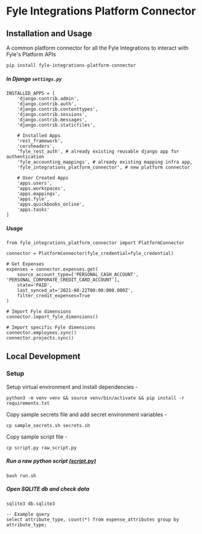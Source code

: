 # Fyle Integrations Platform Connector

## Installation and Usage

A common platform connector for all the Fyle Integrations to interact with Fyle's Platform APIs

`pip install fyle-integrations-platform-connector`

##### In Django `settings.py`

    INSTALLED_APPS = [
        'django.contrib.admin',
        'django.contrib.auth',
        'django.contrib.contenttypes',
        'django.contrib.sessions',
        'django.contrib.messages',
        'django.contrib.staticfiles',
    
        # Installed Apps
        'rest_framework',
        'corsheaders',
        'fyle_rest_auth', # already existing reusable django app for authentication
        'fyle_accounting_mappings', # already existing mapping infra app,
        'fyle_integrations_platform_connector', # new platform connector
    
        # User Created Apps
        'apps.users',
        'apps.workspaces',
        'apps.mappings',
        'apps.fyle',
        'apps.quickbooks_online',
        'apps.tasks'
    ]


##### Usage

```
from fyle_integrations_platform_connector import PlatformConnector

connector = PlatformConnector(fyle_credential=fyle_credential)

# Get Expenses
expenses = connector.expenses.get(
    source_account_type=['PERSONAL_CASH_ACCOUNT', 'PERSONAL_CORPORATE_CREDIT_CARD_ACCOUNT'],
    state='PAID',
    last_synced_at='2021-08-22T00:00:000.000Z',
    filter_credit_expenses=True
)

# Import Fyle dimensions
connector.import_fyle_dimensions()

# Import specific Fyle dimensions
connector.employees.sync()
connector.projects.sync()
```

## Local Development
### Setup

Setup virtual environment and install dependencies -
```
python3 -m venv venv && source venv/bin/activate && pip install -r requirements.txt
```

Copy sample secrets file and add secret environment variables -
```
cp sample_secrets.sh secrets.sh
```

Copy sample script file -
```
cp script.py raw_script.py
```


##### Run a raw python script [(script.py)](https://github.com/fylein/fyle-integrations-platform-connector/blob/master/script.py)
```
bash run.sh
```

##### Open SQLITE db and check data
```
sqlite3 db.sqlite3

-- Example query
select attribute_type, count(*) from expense_attributes group by attribute_type;
```
